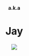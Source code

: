 <div align="center"><strong >a.k.a</strong></div>
<h1 align="center">Jay</h1>
<div align="center" ><a href="https://www.linkedin.com/in/jottanovaes/"><img src="https://img.shields.io/badge/LinkedIn-0077B5?style=for-the-badge&logo=linkedin&logoColor=white"/></a></div>
